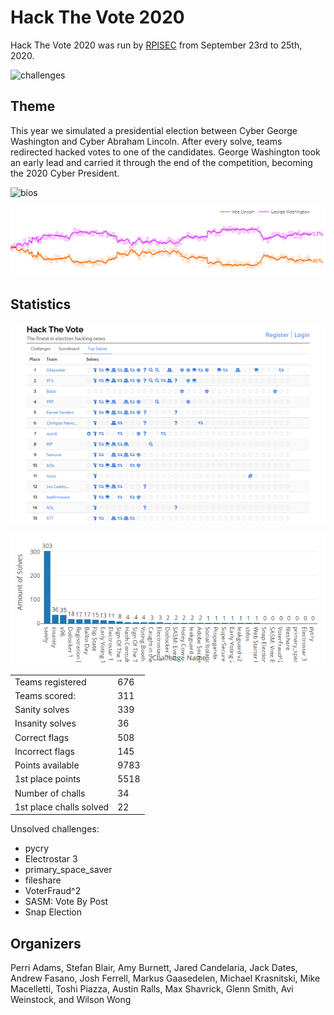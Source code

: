 # Hack The Vote 2020

Hack The Vote 2020 was run by [RPISEC](https://rpis.ec) from September 23rd to 25th, 2020.

![challenges](challenges.png)

## Theme

This year we simulated a presidential election between Cyber George Washington and Cyber Abraham Lincoln. After every solve, teams redirected hacked votes to one of the candidates. George Washington took an early lead and carried it through the end of the competition, becoming the 2020 Cyber President.

![bios](bios.png)

![election poll graph](polls.png)

## Statistics

![solves matrix](solves.png)

![solves count](solve_counts.png)

|  |  |
| --- | --- |
| Teams registered | 676 |
| Teams scored: | 311 |
| Sanity solves | 339 |
| Insanity solves | 36 |
| Correct flags | 508|
| Incorrect flags | 145 |
| Points available | 9783 |
| 1st place points | 5518 |
| Number of challs | 34 |
| 1st place challs solved | 22 |

Unsolved challenges:

- pycry
- Electrostar 3
- primary_space_saver
- fileshare
- VoterFraud^2
- SASM: Vote By Post
- Snap Election

## Organizers

Perri Adams, Stefan Blair, Amy Burnett, Jared Candelaria, Jack Dates, Andrew Fasano, Josh Ferrell, Markus Gaasedelen, Michael Krasnitski, Mike Macelletti, Toshi Piazza, Austin Ralls, Max Shavrick, Glenn Smith, Avi Weinstock, and Wilson Wong
